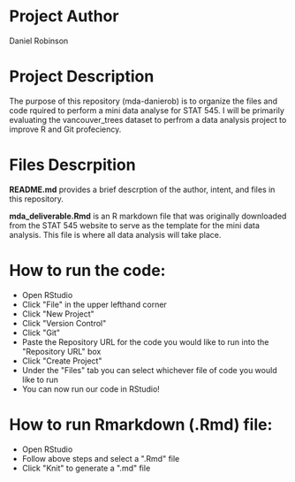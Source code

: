 # Project Author  
Daniel Robinson

# Project Description  
The purpose of this repository (mda-danierob) is to organize the files and code rquired to perform a mini data analyse for STAT 545. I will be primarily evaluating the vancouver_trees dataset to perfrom a data analysis project to improve R and Git profeciency.

# Files Descrpition  
__README.md__ provides a brief descrption of the author, intent, and files in this repository.  

__mda_deliverable.Rmd__ is an R markdown file that was originally downloaded from the STAT 545 website to serve as the template for the mini data analysis. This file is where all data analysis will take place. 

# How to run the code:  
* Open RStudio  
* Click "File" in the upper lefthand corner  
* Click "New Project"  
* Click "Version Control"  
* Click "Git"  
* Paste the Repository URL for the code you would like to run into the "Repository URL" box  
* Click "Create Project"  
* Under the "Files" tab you can select whichever file of code you would like to run    
* You can now run our code in RStudio!  

# How to run Rmarkdown (.Rmd) file:
* Open RStudio
* Follow above steps and select a ".Rmd" file
* Click "Knit" to generate a ".md" file
